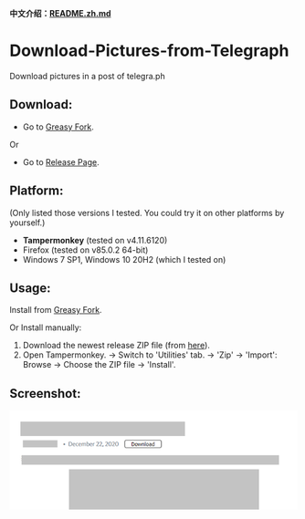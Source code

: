 **中文介绍：[README.zh.md](README.zh.md)**

# Download-Pictures-from-Telegraph
Download pictures in a post of telegra.ph

## Download:
- Go to [Greasy Fork](https://greasyfork.org/zh-CN/scripts/421885-bilibili-download-pictures).

Or
- Go to [Release Page](releases).

## Platform:
(Only listed those versions I tested. You could try it on other platforms by yourself.)
- **Tampermonkey** (tested on v4.11.6120)
- Firefox (tested on v85.0.2 64-bit)
- Windows 7 SP1, Windows 10 20H2 (which I tested on)

## Usage:
Install from [Greasy Fork](https://greasyfork.org/zh-CN/scripts/421885-bilibili-download-pictures).

Or Install manually:
1. Download the newest release ZIP file (from [here](releases)).
2. Open Tampermonkey. -> Switch to 'Utilities' tab. -> 'Zip' -> 'Import': Browse -> Choose the ZIP file -> 'Install'.

## Screenshot:
![Screenshot](res/Capture.png?raw=true)
